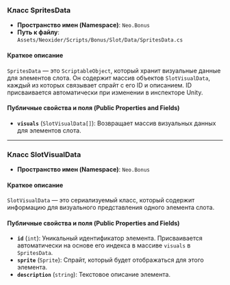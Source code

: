 ﻿### Класс SpritesData

- **Пространство имен (Namespace)**: `Neo.Bonus`
- **Путь к файлу**: `Assets/Neoxider/Scripts/Bonus/Slot/Data/SpritesData.cs`

#### Краткое описание
`SpritesData` — это `ScriptableObject`, который хранит визуальные данные для элементов слота. Он содержит массив объектов `SlotVisualData`, каждый из которых связывает спрайт с его ID и описанием. ID присваивается автоматически при изменении в инспекторе Unity.

#### Публичные свойства и поля (Public Properties and Fields)
- **`visuals`** (`SlotVisualData[]`): Возвращает массив визуальных данных для элементов слота.

---

### Класс SlotVisualData

- **Пространство имен (Namespace)**: `Neo.Bonus`

#### Краткое описание
`SlotVisualData` — это сериализуемый класс, который содержит информацию для визуального представления одного элемента слота.

#### Публичные свойства и поля (Public Properties and Fields)
- **`id`** (`int`): Уникальный идентификатор элемента. Присваивается автоматически на основе его индекса в массиве `visuals` в `SpritesData`.
- **`sprite`** (`Sprite`): Спрайт, который будет отображаться для этого элемента.
- **`description`** (`string`): Текстовое описание элемента.
